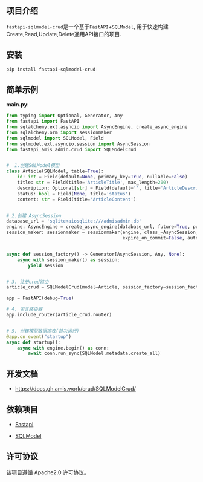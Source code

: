 ## 项目介绍

`fastapi-sqlmodel-crud`是一个基于`FastAPI`+`SQLModel`, 用于快速构建Create,Read,Update,Delete通用API接口的项目.


## 安装

```bash
pip install fastapi-sqlmodel-crud 
```

## 简单示例

**main.py**:

```python
from typing import Optional, Generator, Any
from fastapi import FastAPI
from sqlalchemy.ext.asyncio import AsyncEngine, create_async_engine
from sqlalchemy.orm import sessionmaker
from sqlmodel import SQLModel, Field
from sqlmodel.ext.asyncio.session import AsyncSession
from fastapi_amis_admin.crud import SQLModelCrud


#  1.创建SQLModel模型
class Article(SQLModel, table=True):
    id: int = Field(default=None, primary_key=True, nullable=False)
    title: str = Field(title='ArticleTitle', max_length=200)
    description: Optional[str] = Field(default='', title='ArticleDescription', max_length=400)
    status: bool = Field(None, title='status')
    content: str = Field(title='ArticleContent')


# 2.创建 AsyncSession
database_url = 'sqlite+aiosqlite:///admisadmin.db'
engine: AsyncEngine = create_async_engine(database_url, future=True, pool_recycle=1200)
session_maker: sessionmaker = sessionmaker(engine, class_=AsyncSession,
                                           expire_on_commit=False, autocommit=False, autoflush=False)


async def session_factory() -> Generator[AsyncSession, Any, None]:
    async with session_maker() as session:
        yield session


# 3. 注册crud路由
article_crud = SQLModelCrud(model=Article, session_factory=session_factory).register_crud()

app = FastAPI(debug=True)

# 4. 包含路由器
app.include_router(article_crud.router)


# 5. 创建模型数据库表(首次运行)
@app.on_event("startup")
async def startup():
    async with engine.begin() as conn:
        await conn.run_sync(SQLModel.metadata.create_all)

```


## 开发文档

- https://docs.gh.amis.work/crud/SQLModelCrud/



## 依赖项目

- [Fastapi](https://fastapi.tiangolo.com)

- [SQLModel](https://sqlmodel.tiangolo.com/)


## 许可协议

该项目遵循 Apache2.0 许可协议。
